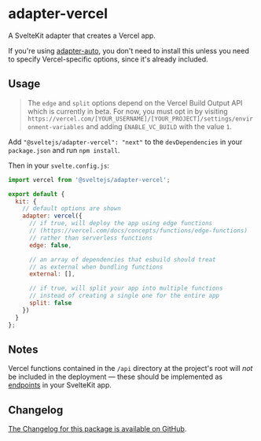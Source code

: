 # adapter-vercel

A SvelteKit adapter that creates a Vercel app.

If you're using [adapter-auto](../adapter-auto), you don't need to install this unless you need to specify Vercel-specific options, since it's already included.

## Usage

> The `edge` and `split` options depend on the Vercel Build Output API which is currently in beta. For now, you must opt in by visiting `https://vercel.com/[YOUR_USERNAME]/[YOUR_PROJECT]/settings/environment-variables` and adding `ENABLE_VC_BUILD` with the value `1`.

Add `"@sveltejs/adapter-vercel": "next"` to the `devDependencies` in your `package.json` and run `npm install`.

Then in your `svelte.config.js`:

```js
import vercel from '@sveltejs/adapter-vercel';

export default {
  kit: {
    // default options are shown
    adapter: vercel({
      // if true, will deploy the app using edge functions
      // (https://vercel.com/docs/concepts/functions/edge-functions)
      // rather than serverless functions
      edge: false,

      // an array of dependencies that esbuild should treat
      // as external when bundling functions
      external: [],

      // if true, will split your app into multiple functions
      // instead of creating a single one for the entire app
      split: false
    })
  }
};
```

## Notes

Vercel functions contained in the `/api` directory at the project's root will _not_ be included in the deployment — these should be implemented as [endpoints](https://kit.svelte.dev/docs/routing#endpoints) in your SvelteKit app.

## Changelog

[The Changelog for this package is available on GitHub](https://github.com/sveltejs/kit/blob/master/packages/adapter-vercel/CHANGELOG.md).
